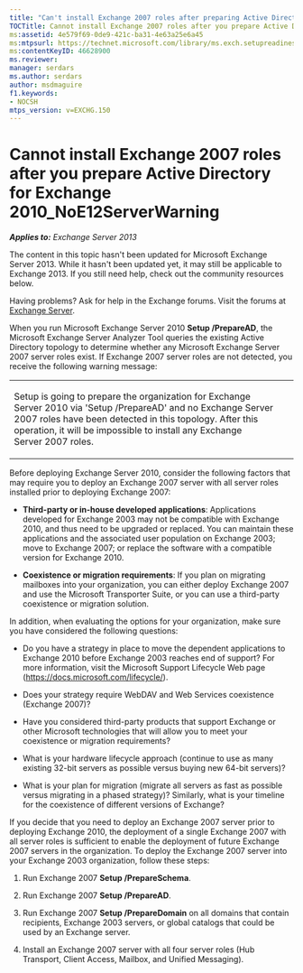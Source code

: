 ```yaml
---
title: "Can't install Exchange 2007 roles after preparing Active Directory for Exchange 2010"
TOCTitle: Cannot install Exchange 2007 roles after you prepare Active Directory for Exchange 2010_NoE12ServerWarning
ms:assetid: 4e579f69-0de9-421c-ba31-4e63a25e6a45
ms:mtpsurl: https://technet.microsoft.com/library/ms.exch.setupreadiness.noe12serverwarning(v=EXCHG.150)
ms:contentKeyID: 46628900
ms.reviewer:
manager: serdars
ms.author: serdars
author: msdmaguire
f1.keywords:
- NOCSH
mtps_version: v=EXCHG.150
---
```


# Cannot install Exchange 2007 roles after you prepare Active Directory for Exchange 2010\_NoE12ServerWarning

_**Applies to:** Exchange Server 2013_

The content in this topic hasn't been updated for Microsoft Exchange Server 2013. While it hasn't been updated yet, it may still be applicable to Exchange 2013. If you still need help, check out the community resources below.

Having problems? Ask for help in the Exchange forums. Visit the forums at [Exchange Server](https://social.technet.microsoft.com/forums/office/home?category=exchangeserver).

When you run Microsoft Exchange Server 2010 **Setup /PrepareAD**, the Microsoft Exchange Server Analyzer Tool queries the existing Active Directory topology to determine whether any Microsoft Exchange Server 2007 server roles exist. If Exchange 2007 server roles are not detected, you receive the following warning message:

<table>
<colgroup>
<col style="width: 100%" />
</colgroup>
<tbody>
<tr class="odd">
<td><p>Setup is going to prepare the organization for Exchange Server 2010 via 'Setup /PrepareAD' and no Exchange Server 2007 roles have been detected in this topology. After this operation, it will be impossible to install any Exchange Server 2007 roles.</p></td>
</tr>
</tbody>
</table>

Before deploying Exchange Server 2010, consider the following factors that may require you to deploy an Exchange 2007 server with all server roles installed prior to deploying Exchange 2007:

- **Third-party or in-house developed applications**: Applications developed for Exchange 2003 may not be compatible with Exchange 2010, and thus need to be upgraded or replaced. You can maintain these applications and the associated user population on Exchange 2003; move to Exchange 2007; or replace the software with a compatible version for Exchange 2010.

- **Coexistence or migration requirements**: If you plan on migrating mailboxes into your organization, you can either deploy Exchange 2007 and use the Microsoft Transporter Suite, or you can use a third-party coexistence or migration solution.

In addition, when evaluating the options for your organization, make sure you have considered the following questions:

- Do you have a strategy in place to move the dependent applications to Exchange 2010 before Exchange 2003 reaches end of support? For more information, visit the Microsoft Support Lifecycle Web page (<https://docs.microsoft.com/lifecycle/>).

- Does your strategy require WebDAV and Web Services coexistence (Exchange 2007)?

- Have you considered third-party products that support Exchange or other Microsoft technologies that will allow you to meet your coexistence or migration requirements?

- What is your hardware lifecycle approach (continue to use as many existing 32-bit servers as possible versus buying new 64-bit servers)?

- What is your plan for migration (migrate all servers as fast as possible versus migrating in a phased strategy)? Similarly, what is your timeline for the coexistence of different versions of Exchange?

If you decide that you need to deploy an Exchange 2007 server prior to deploying Exchange 2010, the deployment of a single Exchange 2007 with all server roles is sufficient to enable the deployment of future Exchange 2007 servers in the organization. To deploy the Exchange 2007 server into your Exchange 2003 organization, follow these steps:

1. Run Exchange 2007 **Setup /PrepareSchema**.

2. Run Exchange 2007 **Setup /PrepareAD**.

3. Run Exchange 2007 **Setup /PrepareDomain** on all domains that contain recipients, Exchange 2003 servers, or global catalogs that could be used by an Exchange server.

4. Install an Exchange 2007 server with all four server roles (Hub Transport, Client Access, Mailbox, and Unified Messaging).
